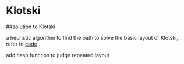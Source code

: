 # Klotski

##solution to Klotski

a heuristic algorithm to find the path to solve the basic layout of Klotski, refer to [code](https://github.com/chenshuo/recipes/blob/master/puzzle/huarong.cc)

add hash function to judge repeated layout
